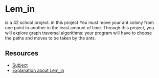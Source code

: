 # Lem_in

is a 42 school project. in this project You must move your ant colony from one point to another in the least amount of time. Through this project, you will explore graph traversal algorithms: your program will have to choose the paths and moves to be taken by the ants.

## Resources

- [Subject](https://cdn.intra.42.fr/pdf/pdf/6161/lem-in.en.pdf)
- [Explanation about Lem_in](https://medium.com/@jamierobertdawson/lem-in-finding-all-the-paths-and-deciding-which-are-worth-it-2503dffb893)
